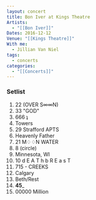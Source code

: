 ```yaml
---
layout: concert
title: Bon Iver at Kings Theatre
Artists:
  - "[[Bon Iver]]"
Dates: 2016-12-12
Venue: "[[Kings Theatre]]"
With me:
  - Jillian Van Niel
tags:
  - concerts
categories:
  - "[[Concerts]]"
---
```


### Setlist
1. 22 (OVER S∞∞N)
2. 33 "GOD"
3. 666 ʇ
4. Towers
5. 29 Strafford APTS
6. Heavenly Father
7. 21 M♢♢N WATER
8. 8 (circle)
9. Minnesota, WI
10. 10 d E A T h b R E a s T
11. 715 - CREEKS
12. Calgary
13. Beth/Rest
14. ____45_____
15. 00000 Million
